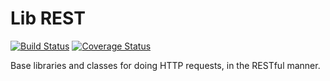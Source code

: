 # Lib REST

[![Build Status](https://travis-ci.org/Wiredcraft/lib-rest.svg?branch=master)](https://travis-ci.org/Wiredcraft/lib-rest) [![Coverage Status](https://coveralls.io/repos/github/Wiredcraft/lib-rest/badge.svg?branch=master)](https://coveralls.io/github/Wiredcraft/lib-rest?branch=master)

Base libraries and classes for doing HTTP requests, in the RESTful manner.
